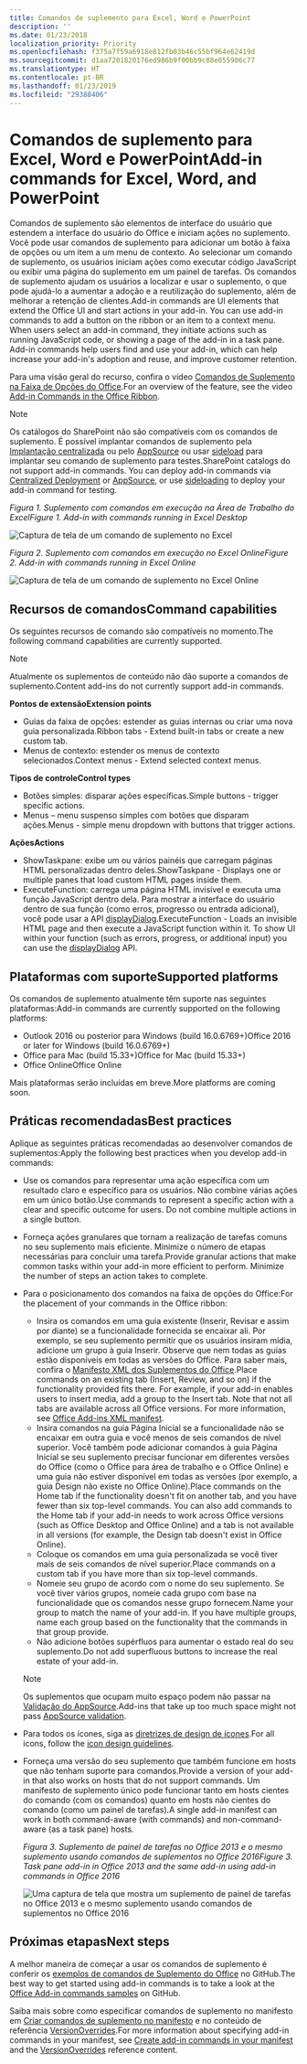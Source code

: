```yaml
---
title: Comandos de suplemento para Excel, Word e PowerPoint
description: ''
ms.date: 01/23/2018
localization_priority: Priority
ms.openlocfilehash: f375a7f59a6918e812fb03b46c55bf964e62419d
ms.sourcegitcommit: d1aa7201820176ed986b9f00bb9c88e055906c77
ms.translationtype: HT
ms.contentlocale: pt-BR
ms.lasthandoff: 01/23/2019
ms.locfileid: "29388406"
---
```

# <a name="add-in-commands-for-excel-word-and-powerpoint"></a><span data-ttu-id="0b51d-102">Comandos de suplemento para Excel, Word e PowerPoint</span><span class="sxs-lookup"><span data-stu-id="0b51d-102">Add-in commands for Excel, Word, and PowerPoint</span></span>

<span data-ttu-id="0b51d-p101">Comandos de suplemento são elementos de interface do usuário que estendem a interface do usuário do Office e iniciam ações no suplemento. Você pode usar comandos de suplemento para adicionar um botão à faixa de opções ou um item a um menu de contexto. Ao selecionar um comando de suplemento, os usuários iniciam ações como executar código JavaScript ou exibir uma página do suplemento em um painel de tarefas. Os comandos de suplemento ajudam os usuários a localizar e usar o suplemento, o que pode ajudá-lo a aumentar a adoção e a reutilização do suplemento, além de melhorar a retenção de clientes.</span><span class="sxs-lookup"><span data-stu-id="0b51d-p101">Add-in commands are UI elements that extend the Office UI and start actions in your add-in. You can use add-in commands to add a button on the ribbon or an item to a context menu. When users select an add-in command, they initiate actions such as running JavaScript code, or showing a page of the add-in in a task pane. Add-in commands help users find and use your add-in, which can help increase your add-in's adoption and reuse, and improve customer retention.</span></span>

<span data-ttu-id="0b51d-107">Para uma visão geral do recurso, confira o vídeo [Comandos de Suplemento na Faixa de Opções do Office](https://channel9.msdn.com/events/Build/2016/P551).</span><span class="sxs-lookup"><span data-stu-id="0b51d-107">For an overview of the feature, see the video [Add-in Commands in the Office Ribbon](https://channel9.msdn.com/events/Build/2016/P551).</span></span>

> [!NOTE]
> <span data-ttu-id="0b51d-p102">Os catálogos do SharePoint não são compatíveis com os comandos de suplemento. É possível implantar comandos de suplemento pela [Implantação centralizada](../publish/centralized-deployment.md) ou pelo [AppSource](https://docs.microsoft.com/office/dev/store/submit-to-the-office-store) ou usar [sideload](../testing/create-a-network-shared-folder-catalog-for-task-pane-and-content-add-ins.md) para implantar seu comando de suplemento para testes.</span><span class="sxs-lookup"><span data-stu-id="0b51d-p102">SharePoint catalogs do not support add-in commands. You can deploy add-in commands via [Centralized Deployment](../publish/centralized-deployment.md) or [AppSource](https://docs.microsoft.com/office/dev/store/submit-to-the-office-store), or use [sideloading](../testing/create-a-network-shared-folder-catalog-for-task-pane-and-content-add-ins.md) to deploy your add-in command for testing.</span></span> 

<span data-ttu-id="0b51d-110">*Figura 1. Suplemento com comandos em execução na Área de Trabalho do Excel*</span><span class="sxs-lookup"><span data-stu-id="0b51d-110">*Figure 1. Add-in with commands running in Excel Desktop*</span></span>

![Captura de tela de um comando de suplemento no Excel](../images/add-in-commands-1.png)

<span data-ttu-id="0b51d-112">*Figura 2. Suplemento com comandos em execução no Excel Online*</span><span class="sxs-lookup"><span data-stu-id="0b51d-112">*Figure 2. Add-in with commands running in Excel Online*</span></span>

![Captura de tela de um comando de suplemento no Excel Online](../images/add-in-commands-2.png)

## <a name="command-capabilities"></a><span data-ttu-id="0b51d-114">Recursos de comandos</span><span class="sxs-lookup"><span data-stu-id="0b51d-114">Command capabilities</span></span>
<span data-ttu-id="0b51d-115">Os seguintes recursos de comando são compatíveis no momento.</span><span class="sxs-lookup"><span data-stu-id="0b51d-115">The following command capabilities are currently supported.</span></span>

> [!NOTE]
> <span data-ttu-id="0b51d-116">Atualmente os suplementos de conteúdo não dão suporte a comandos de suplemento.</span><span class="sxs-lookup"><span data-stu-id="0b51d-116">Content add-ins do not currently support add-in commands.</span></span>

<span data-ttu-id="0b51d-117">**Pontos de extensão**</span><span class="sxs-lookup"><span data-stu-id="0b51d-117">**Extension points**</span></span>

- <span data-ttu-id="0b51d-118">Guias da faixa de opções: estender as guias internas ou criar uma nova guia personalizada.</span><span class="sxs-lookup"><span data-stu-id="0b51d-118">Ribbon tabs - Extend built-in tabs or create a new custom tab.</span></span>
- <span data-ttu-id="0b51d-119">Menus de contexto: estender os menus de contexto selecionados.</span><span class="sxs-lookup"><span data-stu-id="0b51d-119">Context menus - Extend selected context menus.</span></span>

<span data-ttu-id="0b51d-120">**Tipos de controle**</span><span class="sxs-lookup"><span data-stu-id="0b51d-120">**Control types**</span></span>

- <span data-ttu-id="0b51d-121">Botões simples: disparar ações específicas.</span><span class="sxs-lookup"><span data-stu-id="0b51d-121">Simple buttons - trigger specific actions.</span></span>
- <span data-ttu-id="0b51d-122">Menus – menu suspenso simples com botões que disparam ações.</span><span class="sxs-lookup"><span data-stu-id="0b51d-122">Menus - simple menu dropdown with buttons that trigger actions.</span></span>

<span data-ttu-id="0b51d-123">**Ações**</span><span class="sxs-lookup"><span data-stu-id="0b51d-123">**Actions**</span></span>

- <span data-ttu-id="0b51d-124">ShowTaskpane: exibe um ou vários painéis que carregam páginas HTML personalizadas dentro deles.</span><span class="sxs-lookup"><span data-stu-id="0b51d-124">ShowTaskpane - Displays one or multiple panes that load custom HTML pages inside them.</span></span>
- <span data-ttu-id="0b51d-p103">ExecuteFunction: carrega uma página HTML invisível e executa uma função JavaScript dentro dela. Para mostrar a interface do usuário dentro de sua função (como erros, progresso ou entrada adicional), você pode usar a API [displayDialog](https://docs.microsoft.com/javascript/api/office/office.ui).</span><span class="sxs-lookup"><span data-stu-id="0b51d-p103">ExecuteFunction - Loads an invisible HTML page and then execute a JavaScript function within it. To show UI within your function (such as errors, progress, or additional input) you can use the [displayDialog](https://docs.microsoft.com/javascript/api/office/office.ui) API.</span></span>  

## <a name="supported-platforms"></a><span data-ttu-id="0b51d-127">Plataformas com suporte</span><span class="sxs-lookup"><span data-stu-id="0b51d-127">Supported platforms</span></span>

<span data-ttu-id="0b51d-128">Os comandos de suplemento atualmente têm suporte nas seguintes plataformas:</span><span class="sxs-lookup"><span data-stu-id="0b51d-128">Add-in commands are currently supported on the following platforms:</span></span>

- <span data-ttu-id="0b51d-129">Outlook 2016 ou posterior para Windows (build 16.0.6769+)</span><span class="sxs-lookup"><span data-stu-id="0b51d-129">Office 2016 or later for Windows (build 16.0.6769+)</span></span>
- <span data-ttu-id="0b51d-130">Office para Mac (build 15.33+)</span><span class="sxs-lookup"><span data-stu-id="0b51d-130">Office for Mac (build 15.33+)</span></span>
- <span data-ttu-id="0b51d-131">Office Online</span><span class="sxs-lookup"><span data-stu-id="0b51d-131">Office Online</span></span>

<span data-ttu-id="0b51d-132">Mais plataformas serão incluídas em breve.</span><span class="sxs-lookup"><span data-stu-id="0b51d-132">More platforms are coming soon.</span></span>

## <a name="best-practices"></a><span data-ttu-id="0b51d-133">Práticas recomendadas</span><span class="sxs-lookup"><span data-stu-id="0b51d-133">Best practices</span></span>

<span data-ttu-id="0b51d-134">Aplique as seguintes práticas recomendadas ao desenvolver comandos de suplementos:</span><span class="sxs-lookup"><span data-stu-id="0b51d-134">Apply the following best practices when you develop add-in commands:</span></span>

- <span data-ttu-id="0b51d-p104">Use os comandos para representar uma ação específica com um resultado claro e específico para os usuários. Não combine várias ações em um único botão.</span><span class="sxs-lookup"><span data-stu-id="0b51d-p104">Use commands to represent a specific action with a clear and specific outcome for users. Do not combine multiple actions in a single button.</span></span>
- <span data-ttu-id="0b51d-p105">Forneça ações granulares que tornam a realização de tarefas comuns no seu suplemento mais eficiente. Minimize o número de etapas necessárias para concluir uma tarefa.</span><span class="sxs-lookup"><span data-stu-id="0b51d-p105">Provide granular actions that make common tasks within your add-in more efficient to perform. Minimize the number of steps an action takes to complete.</span></span>
- <span data-ttu-id="0b51d-139">Para o posicionamento dos comandos na faixa de opções do Office:</span><span class="sxs-lookup"><span data-stu-id="0b51d-139">For the placement of your commands in the Office ribbon:</span></span>
    - <span data-ttu-id="0b51d-p106">Insira os comandos em uma guia existente (Inserir, Revisar e assim por diante) se a funcionalidade fornecida se encaixar ali. Por exemplo, se seu suplemento permitir que os usuários insiram mídia, adicione um grupo à guia Inserir. Observe que nem todas as guias estão disponíveis em todas as versões do Office. Para saber mais, confira o [Manifesto XML dos Suplementos do Office](../develop/add-in-manifests.md).</span><span class="sxs-lookup"><span data-stu-id="0b51d-p106">Place commands on an existing tab (Insert, Review, and so on) if the functionality provided fits there. For example, if your add-in enables users to insert media, add a group to the Insert tab. Note that not all tabs are available across all Office versions. For more information, see [Office Add-ins XML manifest](../develop/add-in-manifests.md).</span></span> 
    - <span data-ttu-id="0b51d-p107">Insira comandos na guia Página Inicial se a funcionalidade não se encaixar em outra guia e você menos de seis comandos de nível superior. Você também pode adicionar comandos à guia Página Inicial se seu suplemento precisar funcionar em diferentes versões do Office (como o Office para área de trabalho e o Office Online) e uma guia não estiver disponível em todas as versões (por exemplo, a guia Design não existe no Office Online).</span><span class="sxs-lookup"><span data-stu-id="0b51d-p107">Place commands on the Home tab if the functionality doesn't fit on another tab, and you have fewer than six top-level commands. You can also add commands to the Home tab if your add-in needs to work across Office versions (such as Office Desktop and Office Online) and a tab is not available in all versions (for example, the Design tab doesn't exist in Office Online).</span></span>  
    - <span data-ttu-id="0b51d-145">Coloque os comandos em uma guia personalizada se você tiver mais de seis comandos de nível superior.</span><span class="sxs-lookup"><span data-stu-id="0b51d-145">Place commands on a custom tab if you have more than six top-level commands.</span></span> 
    - <span data-ttu-id="0b51d-p108">Nomeie seu grupo de acordo com o nome do seu suplemento. Se você tiver vários grupos, nomeie cada grupo com base na funcionalidade que os comandos nesse grupo fornecem.</span><span class="sxs-lookup"><span data-stu-id="0b51d-p108">Name your group to match the name of your add-in. If you have multiple groups, name each group based on the functionality that the commands in that group provide.</span></span>
    - <span data-ttu-id="0b51d-148">Não adicione botões supérfluos para aumentar o estado real do seu suplemento.</span><span class="sxs-lookup"><span data-stu-id="0b51d-148">Do not add superfluous buttons to increase the real estate of your add-in.</span></span>

     > [!NOTE]
     > <span data-ttu-id="0b51d-149">Os suplementos que ocupam muito espaço podem não passar na [Validação do AppSource](https://docs.microsoft.com/office/dev/store/validation-policies).</span><span class="sxs-lookup"><span data-stu-id="0b51d-149">Add-ins that take up too much space might not pass [AppSource validation](https://docs.microsoft.com/office/dev/store/validation-policies).</span></span>

- <span data-ttu-id="0b51d-150">Para todos os ícones, siga as [diretrizes de design de ícones](add-in-icons.md).</span><span class="sxs-lookup"><span data-stu-id="0b51d-150">For all icons, follow the [icon design guidelines](add-in-icons.md).</span></span>
- <span data-ttu-id="0b51d-151">Forneça uma versão do seu suplemento que também funcione em hosts que não tenham suporte para comandos.</span><span class="sxs-lookup"><span data-stu-id="0b51d-151">Provide a version of your add-in that also works on hosts that do not support commands.</span></span> <span data-ttu-id="0b51d-152">Um manifesto de suplemento único pode funcionar tanto em hosts cientes do comando (com os comandos) quanto em hosts não cientes do comando (como um painel de tarefas).</span><span class="sxs-lookup"><span data-stu-id="0b51d-152">A single add-in manifest can work in both command-aware (with commands) and non-command-aware (as a task pane) hosts.</span></span>

   <span data-ttu-id="0b51d-153">*Figura 3. Suplemento de painel de tarefas no Office 2013 e o mesmo suplemento usando comandos de suplementos no Office 2016*</span><span class="sxs-lookup"><span data-stu-id="0b51d-153">*Figure 3. Task pane add-in in Office 2013 and the same add-in using add-in commands in Office 2016*</span></span>

   ![Uma captura de tela que mostra um suplemento de painel de tarefas no Office 2013 e o mesmo suplemento usando comandos de suplementos no Office 2016](../images/office-task-pane-add-ins.png)


## <a name="next-steps"></a><span data-ttu-id="0b51d-155">Próximas etapas</span><span class="sxs-lookup"><span data-stu-id="0b51d-155">Next steps</span></span>

<span data-ttu-id="0b51d-156">A melhor maneira de começar a usar os comandos de suplemento é conferir os [exemplos de comandos de Suplemento do Office](https://github.com/OfficeDev/Office-Add-in-Commands-Samples/) no GitHub.</span><span class="sxs-lookup"><span data-stu-id="0b51d-156">The best way to get started using add-in commands is to take a look at the [Office Add-in commands samples](https://github.com/OfficeDev/Office-Add-in-Commands-Samples/) on GitHub.</span></span>

<span data-ttu-id="0b51d-157">Saiba mais sobre como especificar comandos de suplemento no manifesto em [Criar comandos de suplemento no manifesto](../develop/create-addin-commands.md) e no conteúdo de referência [VersionOverrides](https://docs.microsoft.com/office/dev/add-ins/reference/manifest/versionoverrides).</span><span class="sxs-lookup"><span data-stu-id="0b51d-157">For more information about specifying add-in commands in your manifest, see [Create add-in commands in your manifest](../develop/create-addin-commands.md) and the [VersionOverrides](https://docs.microsoft.com/office/dev/add-ins/reference/manifest/versionoverrides) reference content.</span></span>
